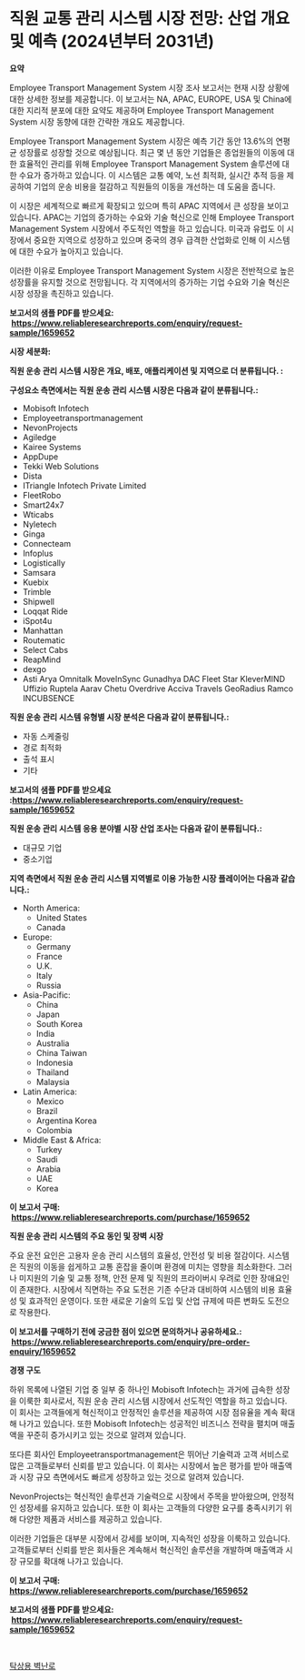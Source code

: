 <p><h1>직원 교통 관리 시스템 시장 전망: 산업 개요 및 예측 (2024년부터 2031년)</h1></p><p><strong>요약</strong></p>
<p><p>Employee Transport Management System 시장 조사 보고서는 현재 시장 상황에 대한 상세한 정보를 제공합니다. 이 보고서는 NA, APAC, EUROPE, USA 및 China에 대한 지리적 분포에 대한 요약도 제공하며 Employee Transport Management System 시장 동향에 대한 간략한 개요도 제공합니다.</p><p>Employee Transport Management System 시장은 예측 기간 동안 13.6%의 연평균 성장률로 성장할 것으로 예상됩니다. 최근 몇 년 동안 기업들은 종업원들의 이동에 대한 효율적인 관리를 위해 Employee Transport Management System 솔루션에 대한 수요가 증가하고 있습니다. 이 시스템은 교통 예약, 노선 최적화, 실시간 추적 등을 제공하여 기업의 운송 비용을 절감하고 직원들의 이동을 개선하는 데 도움을 줍니다.</p><p>이 시장은 세계적으로 빠르게 확장되고 있으며 특히 APAC 지역에서 큰 성장을 보이고 있습니다. APAC는 기업의 증가하는 수요와 기술 혁신으로 인해 Employee Transport Management System 시장에서 주도적인 역할을 하고 있습니다. 미국과 유럽도 이 시장에서 중요한 지역으로 성장하고 있으며 중국의 경우 급격한 산업화로 인해 이 시스템에 대한 수요가 높아지고 있습니다.</p><p>이러한 이유로 Employee Transport Management System 시장은 전반적으로 높은 성장률을 유지할 것으로 전망됩니다. 각 지역에서의 증가하는 기업 수요와 기술 혁신은 시장 성장을 촉진하고 있습니다.</p></p>
<p><strong>보고서의 샘플 PDF를 받으세요: &nbsp;<a href="https://www.reliableresearchreports.com/enquiry/request-sample/1659652">https://www.reliableresearchreports.com/enquiry/request-sample/1659652</a></strong></p>
<p><strong>시장 세분화:</strong></p>
<p><strong> 직원 운송 관리 시스템 시장은 개요, 배포, 애플리케이션 및 지역으로 더 분류됩니다. :</strong></p>
<p><strong>구성요소 측면에서는 직원 운송 관리 시스템 시장은 다음과 같이 분류됩니다.:</strong></p>
<p><ul><li>Mobisoft Infotech</li><li>Employeetransportmanagement</li><li>NevonProjects</li><li>Agiledge</li><li>Kairee Systems</li><li>AppDupe</li><li>Tekki Web Solutions</li><li>Dista</li><li>ITriangle Infotech Private Limited</li><li>FleetRobo</li><li>Smart24x7</li><li>Wticabs</li><li>Nyletech</li><li>Ginga</li><li>Connecteam</li><li>Infoplus</li><li>Logistically</li><li>Samsara</li><li>Kuebix</li><li>Trimble</li><li>Shipwell</li><li>Loqqat Ride</li><li>iSpot4u</li><li>Manhattan</li><li>Routematic</li><li>Select Cabs</li><li>ReapMind</li><li>dexgo</li><li>Asti
    Arya Omnitalk
    MoveInSync
    Gunadhya
    DAC
    Fleet Star
    KleverMIND
    Uffizio
    Ruptela
    Aarav
    Chetu
    Overdrive
    Acciva Travels
    GeoRadius
    Ramco
    INCUBSENCE</li></ul></p>
<p><strong> 직원 운송 관리 시스템 유형별 시장 분석은 다음과 같이 분류됩니다.:</strong></p>
<p><ul><li>자동 스케줄링</li><li>경로 최적화</li><li>출석 표시</li><li>기타</li></ul></p>
<p><strong>보고서의 샘플 PDF를 받으세요 :<a href="https://www.reliableresearchreports.com/enquiry/request-sample/1659652">https://www.reliableresearchreports.com/enquiry/request-sample/1659652</a></strong></p>
<p><strong> 직원 운송 관리 시스템 응용 분야별 시장 산업 조사는 다음과 같이 분류됩니다.:</strong></p>
<p><ul><li>대규모 기업</li><li>중소기업</li></ul></p>
<p><strong>지역 측면에서 직원 운송 관리 시스템 지역별로 이용 가능한 시장 플레이어는 다음과 같습니다.:</strong></p>
<p><ul>
    <li>
        North America:
        <ul>
            <li>United States</li>
            <li>Canada</li>
        </ul>
    </li>
    <li>
        Europe:
        <ul>
            <li>Germany</li>
            <li>France</li>
            <li>U.K.</li>
            <li>Italy</li>
            <li>Russia</li>
        </ul>
    </li>
    <li>
        Asia-Pacific:
        <ul>
            <li>China</li>
            <li>Japan</li>
            <li>South Korea</li>
            <li>India</li>
            <li>Australia</li>
            <li>China Taiwan</li>
            <li>Indonesia</li>
            <li>Thailand</li>
            <li>Malaysia</li>
        </ul>
    </li>
    <li>
        Latin America:
        <ul>
            <li>Mexico</li>
            <li>Brazil</li>
            <li>Argentina Korea</li>
            <li>Colombia</li>
        </ul>
    </li>
    <li>
        Middle East & Africa:
        <ul>
            <li>Turkey</li>
            <li>Saudi</li>
            <li>Arabia</li>
            <li>UAE</li>
            <li>Korea</li>
        </ul>
    </li>
    </ul></p>
<p><strong>이 보고서 구매: &nbsp;<a href="https://www.reliableresearchreports.com/purchase/1659652">https://www.reliableresearchreports.com/purchase/1659652</a></strong></p>
<p><strong>직원 운송 관리 시스템의 주요 동인 및 장벽 시장</strong></p>
<p><p>주요 운전 요인은 고용자 운송 관리 시스템의 효율성, 안전성 및 비용 절감이다. 시스템은 직원의 이동을 쉽게하고 교통 혼잡을 줄이며 환경에 미치는 영향을 최소화한다. 그러나 미지원의 기술 및 교통 정책, 안전 문제 및 직원의 프라이버시 우려로 인한 장애요인이 존재한다. 시장에서 직면하는 주요 도전은 기존 수단과 대비하여 시스템의 비용 효율성 및 효과적인 운영이다. 또한 새로운 기술의 도입 및 산업 규제에 따른 변화도 도전으로 작용한다.</p></p>
<p><strong>이 보고서를 구매하기 전에 궁금한 점이 있으면 문의하거나 공유하세요.: &nbsp;<a href="https://www.reliableresearchreports.com/enquiry/pre-order-enquiry/1659652">https://www.reliableresearchreports.com/enquiry/pre-order-enquiry/1659652</a></strong></p>
<p><strong>경쟁 구도</strong></p>
<p><p>하위 목록에 나열된 기업 중 일부 중 하나인 Mobisoft Infotech는 과거에 급속한 성장을 이룩한 회사로서, 직원 운송 관리 시스템 시장에서 선도적인 역할을 하고 있습니다. 이 회사는 고객들에게 혁신적이고 안정적인 솔루션을 제공하여 시장 점유율을 계속 확대해 나가고 있습니다. 또한 Mobisoft Infotech는 성공적인 비즈니스 전략을 펼치며 매출액을 꾸준히 증가시키고 있는 것으로 알려져 있습니다.</p><p>또다른 회사인 Employeetransportmanagement은 뛰어난 기술력과 고객 서비스로 많은 고객들로부터 신뢰를 받고 있습니다. 이 회사는 시장에서 높은 평가를 받아 매출액과 시장 규모 측면에서도 빠르게 성장하고 있는 것으로 알려져 있습니다.</p><p>NevonProjects는 혁신적인 솔루션과 기술력으로 시장에서 주목을 받아왔으며, 안정적인 성장세를 유지하고 있습니다. 또한 이 회사는 고객들의 다양한 요구를 충족시키기 위해 다양한 제품과 서비스를 제공하고 있습니다.</p><p>이러한 기업들은 대부분 시장에서 강세를 보이며, 지속적인 성장을 이룩하고 있습니다. 고객들로부터 신뢰를 받은 회사들은 계속해서 혁신적인 솔루션을 개발하며 매출액과 시장 규모를 확대해 나가고 있습니다.</p></p>
<p><strong>이 보고서 구매: &nbsp; <a href="https://www.reliableresearchreports.com/purchase/1659652">https://www.reliableresearchreports.com/purchase/1659652</a></strong></p>
<p><strong>보고서의 샘플 PDF를 받으세요: &nbsp;<a href="https://www.reliableresearchreports.com/enquiry/request-sample/1659652">https://www.reliableresearchreports.com/enquiry/request-sample/1659652</a></strong><strong></strong></p>
<p>&nbsp;</p>
<p><p><a href="https://github.com/idcefvhkdut6/Market-Research-Report-List-1/blob/main/381040612755.md">탁상용 벽난로</a></p></p>